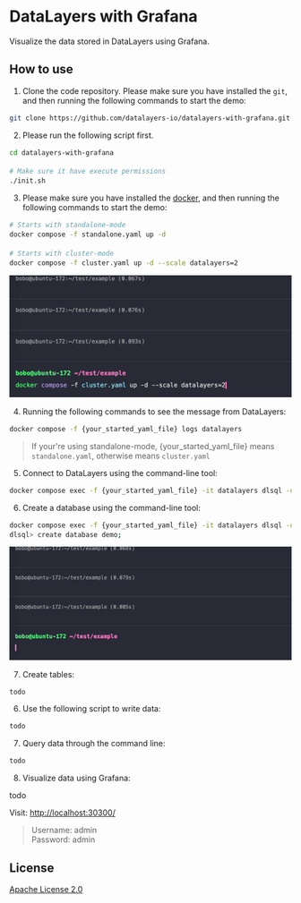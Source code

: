 # DataLayers with Grafana
Visualize the data stored in DataLayers using Grafana.

## How to use

1. Clone the code repository. Please make sure you have installed the `git`, and then running the following commands to start the demo:

  ```bash
  git clone https://github.com/datalayers-io/datalayers-with-grafana.git
  ```
  
2. Please run the following script first.
  ```bash
  cd datalayers-with-grafana
  
  # Make sure it have execute permissions
  ./init.sh  
  ```

3. Please make sure you have installed the [docker](https://www.docker.com/), and then running the following commands to start the demo:

``` bash
# Starts with standalone-mode
docker compose -f standalone.yaml up -d

# Starts with cluster-mode
docker compose -f cluster.yaml up -d --scale datalayers=2
```

![docker-compose up](./static/images/docker_compose.gif)

4. Running the following commands to see the message from DataLayers:

```bash
docker compose -f {your_started_yaml_file} logs datalayers
```

> If your're using standalone-mode, {your_started_yaml_file} means `standalone.yaml`, otherwise means `cluster.yaml`

5. Connect to DataLayers using the command-line tool:

```bash
docker compose exec -f {your_started_yaml_file} -it datalayers dlsql -u admin -p public
```

6. Create a database using the command-line tool:

```bash
docker compose exec -f {your_started_yaml_file} -it datalayers dlsql -u admin -p public
dlsql> create database demo;
```

![docker-compose create](./static/images/create_database.gif)

7. Create tables:

``` bash
todo
```

6. Use the following script to write data:

``` bash
todo
```

7. Query data through the command line:

``` bash
todo
```

8. Visualize data using Grafana:

todo

Visit: [http://localhost:30300/](http://localhost:30300/)

> Username: admin <br> Password: admin


## License

[Apache License 2.0](./LICENSE)
